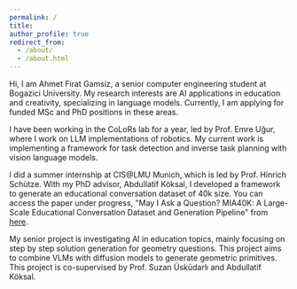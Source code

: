 ```yaml
---
permalink: /
title: 
author_profile: true
redirect_from: 
  - /about/
  - /about.html
---
```


Hi, I am Ahmet Firat Gamsiz, a senior computer engineering student at Bogazici University. My research interests are AI applications in education and creativity, specializing in language models. Currently, I am applying for funded MSc and PhD positions in these areas.

I have been working in the CoLoRs lab for a year, led by Prof. Emre Uğur, where I work on LLM implementations of robotics. My current work is implementing a framework for task detection and inverse task planning with vision language models. 

I did a summer internship at CIS@LMU Munich, which is led by Prof. Hinrich Schütze. With my PhD advisor, Abdullatif Köksal, I developed a framework to generate an educational conversation dataset of 40k size. You can access the paper under progress, "May I Ask a Question? MIA40K: A Large-Scale Educational Conversation Dataset and Generation Pipeline" from [here](https://ahmetfirat23.github.io/publication/MIA).

My senior project is investigating AI in education topics, mainly focusing on step by step solution generation for geometry questions. This project aims to combine VLMs with diffusion models to generate geometric primitives. This project is co-supervised by Prof. Suzan Üsküdarlı and Abdullatif Köksal.

